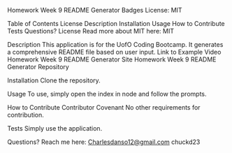 Homework Week 9 README Generator
Badges
License: MIT

Table of Contents
License
Description
Installation
Usage
How to Contribute
Tests
Questions?
License
Read more about MIT here: MIT

Description
This application is for the UofO Coding Bootcamp. It generates a comprehensive README file based on user input.
Link to Example Video
Homework Week 9 README Generator Site
Homework Week 9 README Generator Repository

Installation
Clone the repository.

Usage
To use, simply open the index in node and follow the prompts.

How to Contribute
Contributor Covenant
No other requirements for contribution.

Tests
Simply use the application.

Questions?
Reach me here:
Charlesdanso12@gmail.com
chuckd23
